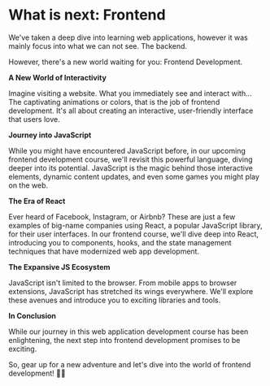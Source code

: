 # What is next: Frontend

We've taken a deep dive into learning web applications, however it was mainly focus into what we can not see. The backend.

However, there's a new world waiting for you: Frontend Development. 


**A New World of Interactivity**

Imagine visiting a website. What you immediately see and interact with... The captivating animations or colors, that is the job of frontend development. It's all about creating an interactive, user-friendly interface that users love.


**Journey into JavaScript**

While you might have encountered JavaScript before, in our upcoming frontend development course, we'll revisit this powerful language, diving deeper into its potential. JavaScript is the magic behind those interactive elements, dynamic content updates, and even some games you might play on the web. 

**The Era of React**

Ever heard of Facebook, Instagram, or Airbnb? These are just a few examples of big-name companies using React, a popular JavaScript library, for their user interfaces. In our frontend course, we'll dive deep into React, introducing you to components, hooks, and the state management techniques that have modernized web app development.

**The Expansive JS Ecosystem**

JavaScript isn't limited to the browser. From mobile apps to browser extensions, JavaScript has stretched its wings everywhere. We'll explore these avenues and introduce you to exciting libraries and tools.

**In Conclusion**

While our journey in this web application development course has been enlightening, the next step into frontend development promises to be exciting.

So, gear up for a new adventure and let's dive into the world of frontend development! 🚀🌟